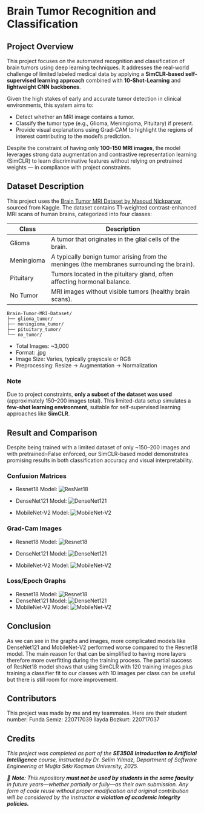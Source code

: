 # Brain Tumor Recognition and Classification

## Project Overview

This project focuses on the automated recognition and classification of brain tumors using deep learning techniques. It addresses the real-world challenge of limited labeled medical data by applying a **SimCLR-based self-supervised learning approach** combined with **10-Shot-Learning** and **lightweight CNN backbones**.

Given the high stakes of early and accurate tumor detection in clinical environments, this system aims to:
- Detect whether an MRI image contains a tumor.
- Classify the tumor type (e.g., Glioma, Meningioma, Pituitary) if present.
- Provide visual explanations using Grad-CAM to highlight the regions of interest contributing to the model’s prediction.

Despite the constraint of having only **100-150 MRI images**, the model leverages strong data augmentation and contrastive representation learning (SimCLR) to learn discriminative features without relying on pretrained weights — in compliance with project constraints.

## Dataset Description

This project uses the [Brain Tumor MRI Dataset by Masoud Nickparvar](https://www.kaggle.com/datasets/masoudnickparvar/brain-tumor-mri-dataset), sourced from Kaggle. The dataset contains T1-weighted contrast-enhanced MRI scans of human brains, categorized into four classes:

| Class      | Description                                                                               |
|------------|-------------------------------------------------------------------------------------------|
| Glioma     | A tumor that originates in the glial cells of the brain.                                  |
| Meningioma | A typically benign tumor arising from the meninges (the membranes surrounding the brain). |
| Pituitary  | Tumors located in the pituitary gland, often affecting hormonal balance.                  |
| No Tumor   | MRI images without visible tumors (healthy brain scans).                                  | 

```
Brain-Tumor-MRI-Dataset/
├── glioma_tumor/
├── meningioma_tumor/
├── pituitary_tumor/
└── no_tumor/
```

- Total Images: ~3,000
- Format: .jpg
- Image Size: Varies, typically grayscale or RGB
- Preprocessing: Resize → Augmentation → Normalization

### Note
Due to project constraints, **only a subset of the dataset was used** (approximately 150–200 images total). This limited-data setup simulates a **few-shot learning environment**, suitable for self-supervised learning approaches like **SimCLR**.

## Result and Comparison

Despite being trained with a limited dataset of only ~150–200 images and with pretrained=False enforced, our SimCLR-based model demonstrates promising results in both classification accuracy and visual interpretability.

### Confusion Matrices

- Resnet18 Model:
![ResNet18](Conclusion_Datas/Resnet18/confusion_matrix_lr.png)

- DenseNet121 Model:
![DenseNet121](Conclusion_Datas/DenseNet121/confusion_matrix_lr.png)

- MobileNet-V2 Model:
![MobileNet-V2](Conclusion_Datas/MobileNet_V2/confusion_matrix_lr.png)

### Grad-Cam Images

- Resnet18 Model:
![Resnet18](Conclusion_Datas/Resnet18/grad_cam_img_2_true_glioma_pred_glioma.png)

- DenseNet121 Model:
![DenseNet121](Conclusion_Datas/DenseNet121/grad_cam_img_0_true_glioma_pred_pituitary.png)

- MobileNet-V2 Model:
![MobileNet-V2](Conclusion_Datas/MobileNet_V2/grad_cam_img_0_true_glioma_pred_meningioma.png)

### Loss/Epoch Graphs

- Resnet18 Model:
![Resnet18](Conclusion_Datas/Resnet18/Ekran%20görüntüsü%202025-05-23%20134515.png)
- DenseNet121 Model:
![DenseNet121](Conclusion_Datas/DenseNet121/Ekran%20görüntüsü%202025-06-20%20165331.png)
- MobileNet-V2 Model:
![MobileNet-V2](Conclusion_Datas/MobileNet_V2/Ekran%20görüntüsü%202025-06-20%20164943.png)

## Conclusion

As we can see in the graphs and images, more complicated models like DenseNet121 and MobileNet-V2 performed worse compared to the Resnet18 model.
The main reason for that can be simplified to having more layers therefore more overfitting during the training process.
The partial success of ResNet18 model shows that using SimCLR with 120 training images plus training a classifier fit to our classes with 10 images per class can be useful but there is still room for more improvement.

## Contributors

This project was made by me and my teammates. Here are their student number:
Funda Semiz: 220717039
İlayda Bozkurt: 220717037

## Credits

*This project was completed as part of the **SE3508 Introduction to Artificial Intelligence** course,
instructed by Dr. Selim Yılmaz, Department of Software Engineering at Muğla Sıtkı Koçman
University, 2025.*

*🚫 **Note**: This repository **must not be used by students in the same faculty** in future years—whether
partially or fully—as their own submission. Any form of code reuse without proper modification and
original contribution will be considered by the instructor **a violation of academic integrity policies.***